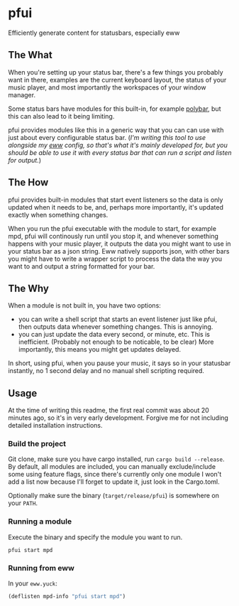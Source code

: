 # pfui

Efficiently generate content for statusbars, especially eww

## The What

When you're setting up your status bar, there's a few things you probably want in there, examples are the current keyboard layout, the status of your music player, and most importantly the workspaces of your window manager.

Some status bars have modules for this built-in, for example [polybar](https://github.com/polybar/polybar), but this can also lead to it being limiting.

pfui provides modules like this in a generic way that you can can use with just about every configurable status bar. (_I'm writing this tool to use alongside my [eww](https://github.com/elkowar/eww) config, so that's what it's mainly developed for, but you should be able to use it with every status bar that can run a script and listen for output._)

## The How

pfui provides built-in modules that start event listeners so the data is only updated when it needs to be, and, perhaps more importantly, it's updated exactly when something changes.

When you run the pfui executable with the module to start, for example mpd, pfui will continously run until you stop it, and whenever something happens with your music player, it outputs the data you might want to use in your status bar as a json string. Eww natively supports json, with other bars you might have to write a wrapper script to process the data the way you want to and output a string formatted for your bar.

## The Why

When a module is not built in, you have two options:
- you can write a shell script that starts an event listener just like pfui, then outputs data whenever something changes. This is annoying.
- you can just update the data every second, or minute, etc. This is inefficient. (Probably not enough to be noticable, to be clear) More importantly, this means you might get updates delayed.

In short, using pfui, when you pause your music, it says so in your statusbar instantly, no 1 second delay and no manual shell scripting required.

## Usage

At the time of writing this readme, the first real commit was about 20 minutes ago, so it's in very early development. Forgive me for not including detailed installation instructions.

### Build the project

Git clone, make sure you have cargo installed, run `cargo build --release`. By default, all modules are included, you can manually exclude/include some using feature flags, since there's currently only one module I won't add a list now because I'll forget to update it, just look in the Cargo.toml.

Optionally make sure the binary (`target/release/pfui`) is somewhere on your `PATH`.

### Running a module

Execute the binary and specify the module you want to run.

```
pfui start mpd
```

### Running from eww

In your `eww.yuck`:
```lisp
(deflisten mpd-info "pfui start mpd")
```

